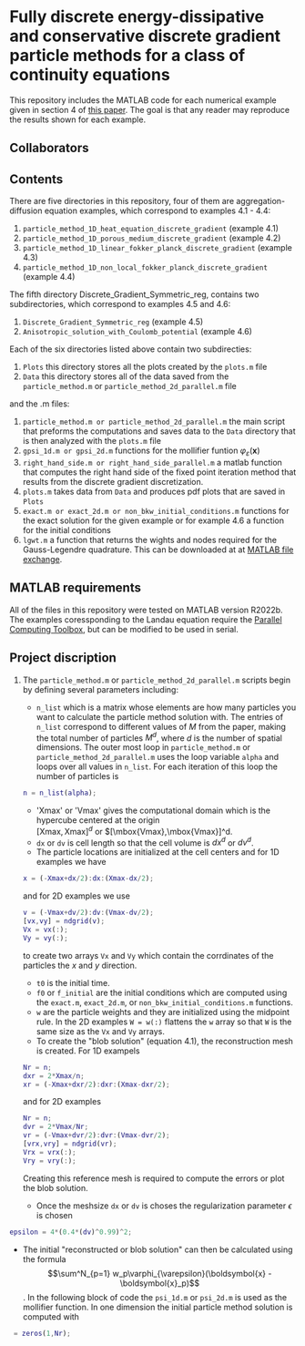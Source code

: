 # Fully discrete energy-dissipative and conservative discrete gradient particle methods for a class of continuity equations
This repository includes the MATLAB code for each numerical example given in section 4 of 
[this paper](https://arxiv.org/abs/2407.00533).  The goal is that any reader may reproduce the results shown for each example.  

## Collaborators 


## Contents 

There are five directories in this repository, four of them are aggregation-diffusion equation examples, which correspond to examples 4.1 - 4.4:
1. `particle_method_1D_heat_equation_discrete_gradient` (example 4.1)
2. `particle_method_1D_porous_medium_discrete_gradient` (example 4.2)
3. `particle_method_1D_linear_fokker_planck_discrete_gradient` (example 4.3)
4. `particle_method_1D_non_local_fokker_planck_discrete_gradient` (example 4.4)

The fifth directory Discrete_Gradient_Symmetric_reg, contains two subdirectories, which correspond to examples 4.5 and 4.6:

1. `Discrete_Gradient_Symmetric_reg` (example 4.5)
2. `Anisotropic_solution_with_Coulomb_potential` (example 4.6)

Each of the six directories listed above contain two subdirecties:
1. `Plots` this directory stores all the plots created by the `plots.m` file 
2. `Data` this directory stores all of the data saved from the `particle_method.m` or `particle_method_2d_parallel.m` file

and the .m files:
1. `particle_method.m or particle_method_2d_parallel.m` the main script that preforms the computations and saves data to the `Data` directory
    that is then analyzed with the `plots.m` file
3. `gpsi_1d.m or gpsi_2d.m` functions for the mollifier funtion $\varphi_{\varepsilon}(\boldsymbol{x})$
4. `right_hand_side.m or right_hand_side_parallel.m` a matlab function that computes the right hand side of the fixed point
   iteration method that results from the discrete gradient discretization.  
5. `plots.m` takes data from `Data` and produces pdf plots that are saved in `Plots`
6. `exact.m or exact_2d.m or non_bkw_initial_conditions.m` functions for the exact solution for the given example or for example 4.6
   a function for the initial conditions
8. `lgwt.m` a function that returns the wights and nodes required for the Gauss-Legendre quadrature.  This can be downloaded at
   at [MATLAB file exchange](https://www.mathworks.com/matlabcentral/fileexchange/4540-legendre-gauss-quadrature-weights-and-nodes).

## MATLAB requirements

All of the files in this repository were tested on MATLAB version R2022b.  The examples coressponding to the Landau equation require the [Parallel Computing Toolbox](https://www.mathworks.com/products/parallel-computing.html), but can be modified to be used in serial. 

## Project discription

1. The `particle_method.m` or `particle_method_2d_parallel.m` scripts begin by defining several parameters including:
    - `n_list` which is a matrix whose elements are how many particles you want to calculate the particle method solution with.  The entries of `n_list` correspond to different values of $M$ from the paper, making the total number of particles $M^d$, where $d$ is the number of spatial dimensions.  The outer most loop in `particle_method.m` or `particle_method_2d_parallel.m` uses the loop variable `alpha` and loops over all values in `n_list`.  For each iteration of this loop the number of particles is
    ```matlab
    n = n_list(alpha);
    ```
    - 'Xmax' or 'Vmax' gives the computational domain which is the hypercube centered at the origin               
    $[\mbox{Xmax},\mbox{Xmax}]^d$ or $[\mbox{Vmax},\mbox{Vmax}]^d.
    - `dx` or `dv` is cell length so that the cell volume is $dx^d$ or $dv^d$.
    - The particle locations are initialized at the cell centers and for 1D examples we have
    ```matlab
    x = (-Xmax+dx/2):dx:(Xmax-dx/2);
    ```
    and for 2D examples we use
   ```matlab
   v = (-Vmax+dv/2):dv:(Vmax-dv/2);
   [vx,vy] = ndgrid(v);
   Vx = vx(:);
   Vy = vy(:);
   ```
   to create two arrays `Vx` and `Vy` which contain the corrdinates of the particles the $x$ and $y$ 
   direction.
   - `t0` is the initial time.
   - `f0` or `f_initial` are the initial conditions which are computed using the `exact.m`, `exact_2d.m`, or `non_bkw_initial_conditions.m` functions.  
   - `w` are the particle weights and they are initialized using the midpoint rule.  In the 2D examples `W = w(:)` flattens the `w` array so that `W` is the same size as the `Vx` and `Vy` arrays. 
   - To create the "blob solution" (equation 4.1), the reconstruction mesh is created.  For 1D exampels
   ```matlab
   Nr = n;
   dxr = 2*Xmax/n; 
   xr = (-Xmax+dxr/2):dxr:(Xmax-dxr/2); 
   ```
   
   and for 2D examples
   ```matlab
   Nr = n;
   dvr = 2*Vmax/Nr;
   vr = (-Vmax+dvr/2):dvr:(Vmax-dvr/2); 
   [vrx,vry] = ndgrid(vr);
   Vrx = vrx(:);
   Vry = vry(:);
   ```
   Creating this reference mesh is required to compute the errors or plot the blob solution.
   - Once the meshsize `dx` or `dv` is choses the regularization parameter $\epsilon$ is chosen
```matlab
epsilon = 4*(0.4*(dv)^0.99)^2;
```
   - The initial "reconstructed or blob solution" can then be calculated using the formula $$\sum^N_{p=1} w_p\varphi_{\varepsilon}(\boldsymbol{x} - \boldsymbol{x}_p)$$.  In the following block of code the `psi_1d.m` or `psi_2d.m` is used as the mollifier function.  In one dimension the initial particle method solution is computed with
```matlab
 = zeros(1,Nr);

```
   
    
    



